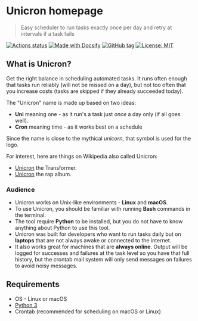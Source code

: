 # Unicron homepage
> Easy scheduler to run tasks exactly once per day and retry at intervals if a task fails

[![Actions status](https://github.com/MichaelCurrin/unicron/workflows/Python%20package/badge.svg)](https://github.com/MichaelCurrin/unicron/actions)
[![Made with Docsify](https://img.shields.io/badge/Made_with-Docsify-blue.svg)](https://docsify.js.org/)
[![GitHub tag](https://img.shields.io/github/tag/MichaelCurrin/unicron.svg)](https://GitHub.com/MichaelCurrin/unicron/tags/)
[![License: MIT](https://img.shields.io/badge/License-MIT-blue.svg)](https://github.com/MichaelCurrin/unicron/#license)


## What is Unicron?

Get the right balance in scheduling automated tasks. It runs often enough that tasks run reliably (will not be missed on a day), but not too often that you increase costs (tasks are skipped if they already succeeded today).

The "Unicron" name is made up based on two ideas:

- **Uni** meaning one - as it run's a task just _once_ a day only (if all goes well).
- **Cron** meaning time - as it works best on a schedule

Since the name is close to the mythical _unicorn_, that symbol is used for the logo.

For interest, here are things on Wikipedia also called Unicron:

- [Unicron](https://en.wikipedia.org/wiki/Unicron) the Transformer.
- [Unicron](https://en.wikipedia.org/wiki/MF_Doom_%26_Trunks_Presents_Unicron) the rap album.

### Audience

- Unicron works on Unix-like environments - **Linux** and **macOS**.
- To use Unicron, you should be familiar with running **Bash** commands in the terminal.
- The tool require **Python** to be installed, but you do not have to know anything about Python to use this tool.
- Unicron was built for developers who want to run tasks daily but on **laptops** that are not always awake or connected to the internet.
- It also works great for machines that are **always online**. Output will be logged for successes and failures at the task level so you have that full history, but the crontab mail system will only send messages on failures to avoid noisy messages.


## Requirements

- OS - Linux or macOS
- [Python 3](https://python.org/)
- Crontab (recommended for scheduling on macOS or Linux)
